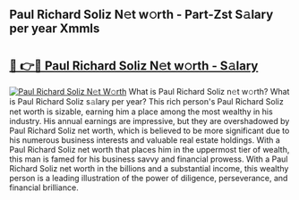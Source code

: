 ## Paul Richard Soliz N𝚎t w𝚘rth - Part-Zst S𝚊lary per year Xmmls

# <h2><a href="http://gc51uyt.nevu.top/?p=Paul+Richard+Soliz">🔗 👉🔴 Paul Richard Soliz N𝚎t w𝚘rth - S𝚊lary</a></h2>

[![Paul Richard Soliz N𝚎t W𝚘rth](https://i.imgur.com/Oavwk0R.jpeg)](http://gc51uyt.nevu.top/?p=Paul+Richard+Soliz)
What is Paul Richard Soliz n𝚎t w𝚘rth? What is Paul Richard Soliz s𝚊lary per year?
This rich person's Paul Richard Soliz net worth is sizable, earning him a place among the most wealthy in his industry. His annual earnings are impressive, but they are overshadowed by Paul Richard Soliz net worth, which is believed to be more significant due to his numerous business interests and valuable real estate holdings. With a Paul Richard Soliz net worth that places him in the uppermost tier of wealth, this man is famed for his business savvy and financial prowess. With a Paul Richard Soliz net worth in the billions and a substantial income, this wealthy person is a leading illustration of the power of diligence, perseverance, and financial brilliance.
